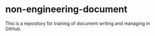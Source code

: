 # non-engineering-document
This is a repository for training of document writing and managing in GitHub.
